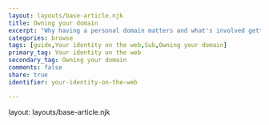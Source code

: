 ```yaml
---
layout: layouts/base-article.njk
title: Owning your domain
excerpt: "Why having a personal domain matters and what's involved getting one."
categories: browse
tags: [guide,Your identity on the web,Sub,Owning your domain]
primary_tag: Your identity on the web
secondary_tag: Owning your domain
comments: false
share: true
identifier: your-identity-on-the-web

---
```

layout: layouts/base-article.njk